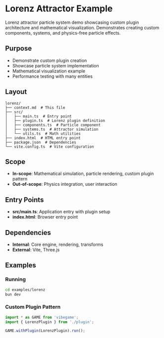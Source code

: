# Lorenz Attractor Example

<!-- LLM:OVERVIEW -->
Lorenz attractor particle system demo showcasing custom plugin architecture and mathematical visualization. Demonstrates creating custom components, systems, and physics-free particle effects.
<!-- /LLM:OVERVIEW -->

## Purpose

- Demonstrate custom plugin creation
- Showcase particle system implementation
- Mathematical visualization example
- Performance testing with many entities

## Layout

```
lorenz/
├── context.md  # This file
├── src/
│   ├── main.ts  # Entry point
│   ├── plugin.ts  # Lorenz plugin definition
│   ├── components.ts  # Particle component
│   ├── systems.ts  # Attractor simulation
│   └── utils.ts  # Math utilities
├── index.html  # HTML entry point
├── package.json  # Dependencies
└── vite.config.ts  # Vite configuration
```

## Scope

- **In-scope**: Mathematical simulation, particle rendering, custom plugin pattern
- **Out-of-scope**: Physics integration, user interaction

## Entry Points

- **src/main.ts**: Application entry with plugin setup
- **index.html**: Browser entry point

## Dependencies

- **Internal**: Core engine, rendering, transforms
- **External**: Vite, Three.js

<!-- LLM:EXAMPLES -->
## Examples

### Running

```bash
cd examples/lorenz
bun dev
```

### Custom Plugin Pattern

```typescript
import * as GAME from 'vibegame';
import { LorenzPlugin } from './plugin';

GAME.withPlugin(LorenzPlugin).run();
```
<!-- /LLM:EXAMPLES -->
